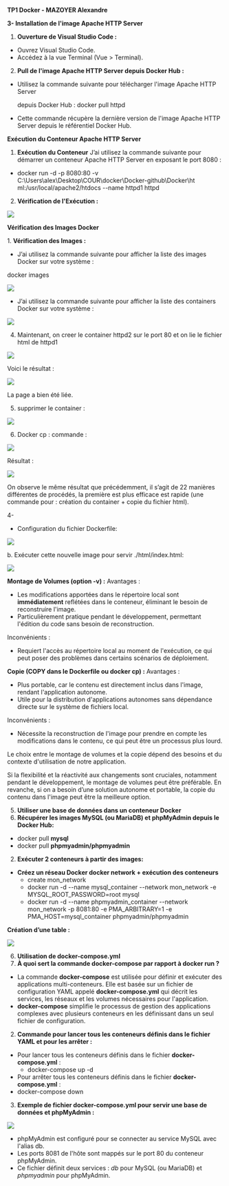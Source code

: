 ﻿**TP1 Docker - MAZOYER Alexandre**

**3- Installation de l'image Apache HTTP Server**

1. **Ouverture de Visual Studio Code :**
- Ouvrez Visual Studio Code.
- Accédez à la vue Terminal (Vue > Terminal).
2. **Pull de l'image Apache HTTP Server depuis Docker Hub :**
- Utilisez la commande suivante pour télécharger l'image Apache HTTP Server

  depuis Docker Hub : docker pull httpd

- Cette commande récupère la dernière version de l'image Apache HTTP Server depuis le référentiel Docker Hub.

**Exécution du Conteneur Apache HTTP Server**

1. **Exécution du Conteneur** J’ai utilisez la commande suivante pour démarrer un conteneur Apache HTTP Server en exposant le port 8080 :
- docker run -d -p 8080:80 -v C:\Users\alex\Desktop\COUR\docker\Docker-github\Docker\ht ml:/usr/local/apache2/htdocs --name httpd1 httpd
2. **Vérification de l'Exécution :**

![](Aspose.Words.27bf2957-a534-4898-b968-520bf927ed1b.001.jpeg)

**Vérification des Images Docker**

1\. **Vérification des Images :**

- J’ai utilisez la commande suivante pour afficher la liste des images Docker sur votre système :

docker images

![](Aspose.Words.27bf2957-a534-4898-b968-520bf927ed1b.002.png)

- J’ai utilisez la commande suivante pour afficher la liste des containers Docker sur votre système :

![](Aspose.Words.27bf2957-a534-4898-b968-520bf927ed1b.003.png)

4. Maintenant, on creer le container httpd2 sur le port 80 et on lie le fichier html de httpd1

![](Aspose.Words.27bf2957-a534-4898-b968-520bf927ed1b.004.png)

Voici le résultat :

![](Aspose.Words.27bf2957-a534-4898-b968-520bf927ed1b.005.jpeg)

La page a bien été liée.

5. supprimer le container :

![](Aspose.Words.27bf2957-a534-4898-b968-520bf927ed1b.006.png)

6. Docker cp : commande :

![](Aspose.Words.27bf2957-a534-4898-b968-520bf927ed1b.007.png)

Résultat :

![](Aspose.Words.27bf2957-a534-4898-b968-520bf927ed1b.008.jpeg)

On observe le même résultat que précédemment, il s’agit de 22 manières différentes de procédés, la première est plus efficace est rapide (une commande pour : création du container + copie du fichier html).

4-

- Configuration du fichier Dockerfile:

![](Aspose.Words.27bf2957-a534-4898-b968-520bf927ed1b.009.jpeg)

b. Exécuter cette nouvelle image pour servir ./html/index.html:

![](Aspose.Words.27bf2957-a534-4898-b968-520bf927ed1b.010.jpeg)

**Montage de Volumes (option -v) :** Avantages :

- Les modifications apportées dans le répertoire local sont **immédiatement** reflétées dans le conteneur, éliminant le besoin de reconstruire l'image.
- Particulièrement pratique pendant le développement, permettant l'édition du code sans besoin de reconstruction.

Inconvénients :

- Requiert l'accès au répertoire local au moment de l'exécution, ce qui peut poser des problèmes dans certains scénarios de déploiement.

**Copie (COPY dans le Dockerfile ou docker cp) :** Avantages :

- Plus portable, car le contenu est directement inclus dans l'image, rendant l'application autonome.
- Utile pour la distribution d'applications autonomes sans dépendance directe sur le système de fichiers local.

Inconvénients :

- Nécessite la reconstruction de l'image pour prendre en compte les modifications dans le contenu, ce qui peut être un processus plus lourd.

Le choix entre le montage de volumes et la copie dépend des besoins et du contexte d'utilisation de notre application.

Si la flexibilité et la réactivité aux changements sont cruciales, notamment pendant le développement, le montage de volumes peut être préférable. En revanche, si on a besoin d’une solution autonome et portable, la copie du contenu dans l'image peut être la meilleure option.

5. **Utiliser une base de données dans un conteneur Docker**
1. **Récupérer les images MySQL (ou MariaDB) et phpMyAdmin depuis le Docker Hub:**
- docker pull **mysql**
- docker pull **phpmyadmin/phpmyadmin**
2. **Exécuter 2 conteneurs à partir des images:**
- **Créez un réseau Docker docker network + exécution des conteneurs**
  - create mon\_network
  - docker run -d --name mysql\_container --network mon\_network -e MYSQL\_ROOT\_PASSWORD=root mysql
  - docker run -d --name phpmyadmin\_container --network mon\_network -p 8081:80 -e PMA\_ARBITRARY=1 -e PMA\_HOST=mysql\_container phpmyadmin/phpmyadmin

**Création d’une table :**

![](Aspose.Words.27bf2957-a534-4898-b968-520bf927ed1b.011.png)

6. **Utilisation de docker-compose.yml**
1. **À quoi sert la commande docker-compose par rapport à docker run ?**
- La commande **docker-compose** est utilisée pour définir et exécuter des applications multi-conteneurs. Elle est basée sur un fichier de configuration YAML appelé **docker-compose.yml** qui décrit les services, les réseaux et les volumes nécessaires pour l'application.
- **docker-compose** simplifie le processus de gestion des applications complexes avec plusieurs conteneurs en les définissant dans un seul fichier de configuration.
2. **Commande pour lancer tous les conteneurs définis dans le fichier YAML et pour les arrêter :**
- Pour lancer tous les conteneurs définis dans le fichier **docker-compose.yml** :
  - docker-compose up -d
- Pour arrêter tous les conteneurs définis dans le fichier **docker-compose.yml** :
- docker-compose down
3. **Exemple de fichier docker-compose.yml pour servir une base de données et phpMyAdmin :**

![](Aspose.Words.27bf2957-a534-4898-b968-520bf927ed1b.012.jpeg)

- phpMyAdmin est configuré pour se connecter au service MySQL avec l'alias db.
- Les ports 8081 de l'hôte sont mappés sur le port 80 du conteneur phpMyAdmin.
- Ce fichier définit deux services : *db* pour MySQL (ou MariaDB) et *phpmyadmin* pour phpMyAdmin.
